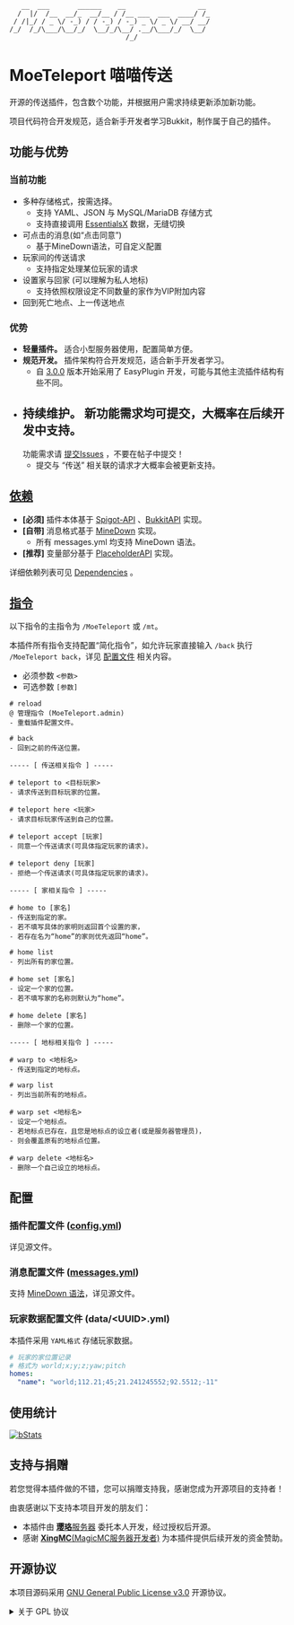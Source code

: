 ```text
   __  ___       ______    __                  __ 
  /  |/  /__  __/_  __/__ / /__ ___  ___  ____/ /_
 / /|_/ / _ \/ -_) / / -_) / -_) _ \/ _ \/ __/ __/
/_/  /_/\___/\__/_/  \__/_/\__/ .__/\___/_/  \__/ 
                             /_/                  
```

# MoeTeleport 喵喵传送

开源的传送插件，包含数个功能，并根据用户需求持续更新添加新功能。

项目代码符合开发规范，适合新手开发者学习Bukkit，制作属于自己的插件。

## 功能与优势

### 当前功能

- 多种存储格式，按需选择。
    - 支持 YAML、JSON 与 MySQL/MariaDB 存储方式
    - 支持直接调用 [EssentialsX](https://github.com/EssentialsX/Essentials) 数据，无缝切换
- 可点击的消息(如“点击同意”)
    - 基于MineDown语法，可自定义配置
- 玩家间的传送请求
    - 支持指定处理某位玩家的请求
- 设置家与回家 (可以理解为私人地标)
    - 支持依照权限设定不同数量的家作为VIP附加内容
- 回到死亡地点、上一传送地点

### 优势

- **轻量插件。** 适合小型服务器使用，配置简单方便。
- **规范开发。** 插件架构符合开发规范，适合新手开发者学习。
    - 自 [3.0.0]() 版本开始采用了 EasyPlugin 开发，可能与其他主流插件结构有些不同。
- **持续维护。** 新功能需求均可提交，大概率在后续开发中支持。
  -
  功能需求请 [提交Issues](https://github.com/CarmJos/MoeTeleport/issues/new?assignees=&labels=enhancement&template=feature_issues.md&title=)
  ，不要在帖子中提交！
    - 提交与 “传送” 相关联的请求才大概率会被更新支持。

## [依赖](https://github.com/CarmJos/MoeTeleport/network/dependencies)

- **[必须]** 插件本体基于 [Spigot-API](https://hub.spigotmc.org/stash/projects/SPIGOT) 、[BukkitAPI](http://bukkit.org/)
  实现。
- **[自带]** 消息格式基于 [MineDown](https://github.com/Phoenix616/MineDown) 实现。
    - 所有 messages.yml 均支持 MineDown 语法。
- **[推荐]** 变量部分基于 [PlaceholderAPI](https://www.spigotmc.org/resources/6245/) 实现。

详细依赖列表可见 [Dependencies](https://github.com/CarmJos/MoeTeleport/network/dependencies) 。

## [指令](src/main/resources/plugin.yml)

以下指令的主指令为 `/MoeTeleport` 或 `/mt`。

本插件所有指令支持配置“简化指令”，如允许玩家直接输入 `/back` 执行 `/MoeTeleport back`，详见 [配置文件](#配置) 相关内容。

- 必须参数 `<参数>`
- 可选参数 `[参数]`

```text
# reload
@ 管理指令 (MoeTeleport.admin)
- 重载插件配置文件。

# back
- 回到之前的传送位置。

----- [ 传送相关指令 ] -----

# teleport to <目标玩家>
- 请求传送到目标玩家的位置。

# teleport here <玩家>
- 请求目标玩家传送到自己的位置。

# teleport accept [玩家]
- 同意一个传送请求(可具体指定玩家的请求)。

# teleport deny [玩家]
- 拒绝一个传送请求(可具体指定玩家的请求)。

----- [ 家相关指令 ] -----

# home to [家名]
- 传送到指定的家。
- 若不填写具体的家明则返回首个设置的家，
- 若存在名为“home”的家则优先返回“home”。

# home list
- 列出所有的家位置。

# home set [家名]
- 设定一个家的位置。
- 若不填写家的名称则默认为“home”。

# home delete [家名]
- 删除一个家的位置。

----- [ 地标相关指令 ] -----

# warp to <地标名>
- 传送到指定的地标点。

# warp list
- 列出当前所有的地标点。

# warp set <地标名>
- 设定一个地标点。
- 若地标点已存在，且您是地标点的设立者(或是服务器管理员)，
- 则会覆盖原有的地标点位置。

# warp delete <地标名>
- 删除一个自己设立的地标点。

```

## 配置

### 插件配置文件 ([config.yml](src/main/resources/config.yml))

详见源文件。

### 消息配置文件 ([messages.yml](src/main/resources/messages.yml))

支持 [MineDown 语法](https://wiki.phoenix616.dev/library:minedown:syntax)，详见源文件。

### 玩家数据配置文件 (data/\<UUID\>.yml)

本插件采用 `YAML格式` 存储玩家数据。

```yaml
# 玩家的家位置记录
# 格式为 world;x;y;z;yaw;pitch
homes:
  "name": "world;112.21;45;21.241245552;92.5512;-11"

```

## 使用统计

[![bStats](https://bstats.org/signatures/bukkit/MoeTeleport.svg)](https://bstats.org/plugin/bukkit/MoeTeleport/14459)

## 支持与捐赠

若您觉得本插件做的不错，您可以捐赠支持我，感谢您成为开源项目的支持者！

由衷感谢以下支持本项目开发的朋友们：
- 本插件由 [**璎珞**服务器](https://www.yingluo.world/) 委托本人开发，经过授权后开源。
- 感谢 [**XingMC**(MagicMC服务器开发者)](https://www.mcbbs.net/?4816320) 为本插件提供后续开发的资金赞助。

## 开源协议

本项目源码采用 [GNU General Public License v3.0](https://opensource.org/licenses/GPL-3.0) 开源协议。
<details>
<summary>关于 GPL 协议</summary>

> GNU General Public Licence (GPL) 有可能是开源界最常用的许可模式。GPL 保证了所有开发者的权利，同时为使用者提供了足够的复制，分发，修改的权利：
>
> #### 可自由复制
> 你可以将软件复制到你的电脑，你客户的电脑，或者任何地方。复制份数没有任何限制。
> #### 可自由分发
> 在你的网站提供下载，拷贝到U盘送人，或者将源代码打印出来从窗户扔出去（环保起见，请别这样做）。
> #### 可以用来盈利
> 你可以在分发软件的时候收费，但你必须在收费前向你的客户提供该软件的 GNU GPL 许可协议，以便让他们知道，他们可以从别的渠道免费得到这份软件，以及你收费的理由。
> #### 可自由修改
> 如果你想添加或删除某个功能，没问题，如果你想在别的项目中使用部分代码，也没问题，唯一的要求是，使用了这段代码的项目也必须使用
> GPL 协议。
>
> 需要注意的是，分发的时候，需要明确提供源代码和二进制文件，另外，用于某些程序的某些协议有一些问题和限制，你可以看一下
> @PierreJoye 写的 Practical Guide to GPL Compliance 一文。使用 GPL 协议，你必须在源代码代码中包含相应信息，以及协议本身。
>
> *以上文字来自 [五种开源协议GPL,LGPL,BSD,MIT,Apache](https://www.oschina.net/question/54100_9455) 。*
</details>

